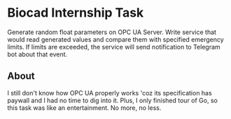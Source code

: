 # Biocad Internship Task

Generate random float parameters on OPC UA Server. Write service that would read generated values and compare them with specified emergency limits. If limits are exceeded, the service will send notification to Telegram bot about that event.

## About

I still don't know how OPC UA properly works 'coz its specification has paywall and I had no time to dig into it. Plus, I only finished tour of Go, so this task was like an entertainment. No more, no less.
